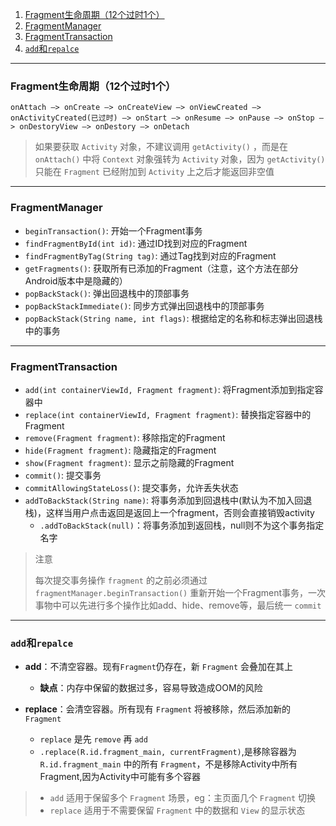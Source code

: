 

1. [Fragment生命周期（12个过时1个）](#fragment_life)
2. [FragmentManager](#FragmentManager)
3. [FragmentTransaction](#FragmentTransaction)
4. [`add`和`repalce`](#addAndReplace)


-------------

### <span id = "fragment_life">Fragment生命周期（12个过时1个）</span>

`onAttach —> onCreate —> onCreateView —> onViewCreated —> onActivityCreated(已过时) —> onStart —> onResume —> onPause —> onStop —> onDestoryView —> onDestory —> onDetach`

>如果要获取 `Activity` 对象，不建议调用 `getActivity()` ，而是在 `onAttach()` 中将 `Context` 对象强转为 `Activity` 对象，因为 `getActivity()` 只能在 `Fragment` 已经附加到 `Activity` 上之后才能返回非空值

--------------

### <span id = "FragmentManager">FragmentManager</span>

- `beginTransaction()`: 开始一个Fragment事务
- `findFragmentById(int id)`: 通过ID找到对应的Fragment
- `findFragmentByTag(String tag)`: 通过Tag找到对应的Fragment
- `getFragments()`: 获取所有已添加的Fragment（注意，这个方法在部分Android版本中是隐藏的）
- `popBackStack()`: 弹出回退栈中的顶部事务
- `popBackStackImmediate()`: 同步方式弹出回退栈中的顶部事务
- `popBackStack(String name, int flags)`: 根据给定的名称和标志弹出回退栈中的事务

-------------

### <span id = "FragmentTransaction">FragmentTransaction</span>


- `add(int containerViewId, Fragment fragment)`: 将Fragment添加到指定容器中
- `replace(int containerViewId, Fragment fragment)`: 替换指定容器中的Fragment
- `remove(Fragment fragment)`: 移除指定的Fragment
- `hide(Fragment fragment)`: 隐藏指定的Fragment
- `show(Fragment fragment)`: 显示之前隐藏的Fragment
- `commit()`: 提交事务
- `commitAllowingStateLoss()`: 提交事务，允许丢失状态
- `addToBackStack(String name)`: 将事务添加到回退栈中(默认为不加入回退栈)，这样当用户点击返回是返回上一个fragment，否则会直接销毁activity
    - `.addToBackStack(null)`：将事务添加到返回栈，null则不为这个事务指定名字

>注意
> 
> 每次提交事务操作 `fragment` 的之前必须通过 `fragmentManager.beginTransaction()` 重新开始一个Fragment事务，一次事物中可以先进行多个操作比如add、hide、remove等，最后统一 `commit`
---------------------

### <span id = "addAndReplace">`add`和`repalce`</span>


- **add**：不清空容器。现有`Fragment`仍存在，新 `Fragment` 会叠加在其上
    
    - **缺点**：内存中保留的数据过多，容易导致造成OOM的风险
- **replace**：会清空容器。所有现有 `Fragment` 将被移除，然后添加新的`Fragment`

    - `replace` 是先 `remove` 再 `add`
    - `.replace(R.id.fragment_main, currentFragment)`,是移除容器为 `R.id.fragment_main` 中的所有 `Fragment`，不是移除Activity中所有Fragment,因为Activity中可能有多个容器
>- `add` 适用于保留多个 `Fragment` 场景，eg：主页面几个 `Fragment` 切换
>- `replace` 适用于不需要保留 `Fragment` 中的数据和 `View` 的显示状态